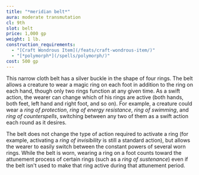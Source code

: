 ```yaml
---
title: "*meridian belt*"
aura: moderate transmutation
cl: 9th
slot: belt
price: 1,000 gp
weight: 1 lb.
construction_requirements:
  - "[Craft Wondrous Item](/feats/craft-wondrous-item/)"
  - "[*polymorph*](/spells/polymorph/)"
cost: 500 gp
---
```


This narrow cloth belt has a silver buckle in the shape of four rings. The belt allows a creature to wear a magic ring on each foot in addition to the ring on each hand, though only two rings function at any given time. As a swift action, the wearer can change which of his rings are active (both hands, both feet, left hand and right foot, and so on). For example, a creature could wear a *ring of protection*, *ring of energy resistance*, *ring of swimming*, and *ring of counterspells*, switching between any two of them as a swift action each round as it desires.

The belt does not change the type of action required to activate a ring (for example, activating a *ring of invisibility* is still a standard action), but allows the wearer to easily switch between the constant powers of several worn rings. While the belt is worn, wearing a ring on a foot counts toward the attunement process of certain rings (such as a *ring of sustenance*) even if the belt isn't used to make that ring active during that attunement period.

